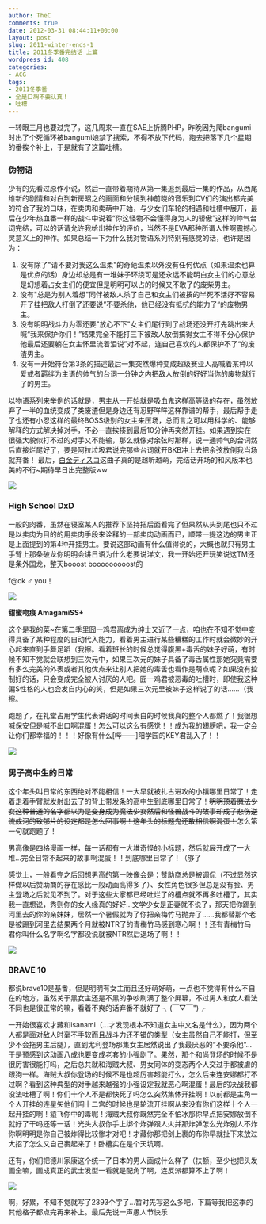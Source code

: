 ```yaml
---
author: TheC
comments: true
date: 2012-03-31 08:44:11+00:00
layout: post
slug: 2011-winter-ends-1
title: 2011冬季番完结话 上篇
wordpress_id: 408
categories:
- ACG
tags:
- 2011冬季番
- 全是口胡不要认真！
- 吐槽
---
```


一转眼三月也要过完了，这几周来一直在SAE上折腾PHP，昨晚因为爬bangumi时出了个死循环被bangumi娘禁了搜索，不得不放下代码，跑去把落下几个星期的番挨个补上，于是就有了这篇吐槽。



### 伪物语


少有的先看过原作小说，然后一直带着期待从第一集追到最后一集的作品，从西尾维新的剧情和对白到新房昭之的画面和分镜到神前晓的音乐到CV们的演出都完美的符合了我的口味，在卖肉和卖萌中开始，与少女们车轮的相遇和吐槽中展开，最后在少年热血番一样的战斗中说着“你这怪物不会懂得身为人的骄傲”这样的帅气台词完结，可以的话请允许我给出神作的评价，当然不是EVA那种所谓人性啊震撼心灵意义上的神作。如果总结一下为什么我对物语系列特别有感觉的话，也许是因为：

1. 没有除了"请不要对我这么温柔"的奇葩温柔以外没有任何优点（如果温柔也算是优点的话）身边却总是有一堆妹子环绕可是还永远不能明白女主们的心意总是幻想着占女主们的便宜但是明明可以占的时候又不敢了的废柴男主。
2. 没有"总是为别人着想"同伴被敌人杀了自己和女主们被揍的半死不活好不容易开了挂把敌人打倒了还要说”不要杀他，他已经没有抵抗的能力了“的废物男主。
3. 没有明明战斗力为零还要"放心不下"女主们尾行到了战场还没开打先跳出来大喊“我来保护你们！”结果完全不能打三下被敌人放倒搞得女主不得不分心保护他最后还要躺在女主怀里流着泪说”对不起，连自己喜欢的人都保护不了“的废渣男主。
4. 没有一开始符合第3条的描述最后一集突然爆种变成超级赛亚人高喊着某种以爱或者羁绊为主语的帅气的台词一分钟之内把敌人放倒的好好当你的废物就行了的男主。

以物语系列来举例的话就是，男主从一开始就是吸血鬼这样高等级的存在，虽然放弃了一半的血统变成了类废渣但是身边还有忍野咩咩这样靠谱的帮手，最后帮手走了也还有小忍这样的最终BOSS级别的女主来压场，总而言之可以用科学的、能够解释的方式解决掉对手，不必一直挨揍到最后10分钟再突然开挂。如果遇到实在很强大貌似打不过的对手又不能输，那么就像对余弦时那样，说一通帅气的台词然后直接烂尾好了，要是阿拉垃圾君说完那些台词就开BKB冲上去把余弦放倒我当场就弃番！
最后，[白金ディスコ](http://www.bilibili.tv/video/av221875/)这曲子真的是越听越萌，完结话开场的和风版本也美的不行~期待早日出完整版ww

![](http://thec.u.qiniudn.com/fiI8tl.jpg)



### High School DxD


一般的肉番，虽然在寝室某人的推荐下坚持把后面看完了但果然从头到尾也只不过是以卖肉为目的的用卖肉手段来诠释的一部卖肉动画而已，顺带一提这边的男主正是上面提到的第4种开挂男主。要说这部动画有什么值得说的，大概也就只有男主手臂上那条破龙你明明会讲日语为什么老要说洋文，我一开始还开玩笑说这TM还是条外国龙，整天booost booooooooost的

f@ck ♂ you！

![](http://thec.u.qiniudn.com/apeRKl.jpg)



**甜蜜吻痕 AmagamiSS+**


这个是我的菜~在第二季里囧一鸡君离成为绅士又近了一点，咱也在不知不觉中变得具备了某种程度的自动代入能力，看着男主进行某些糟糕的工作时就会微妙的开心起来直到手舞足蹈（我擦。看着班长的时候总觉得腹黑+毒舌的妹子好萌，有时候不知不觉就会联想到三次元中，如果三次元的妹子具备了毒舌属性那她究竟需要有多么完美的外表或者其他优点来让别人把她的毒舌也看作是萌点呢？如果没有控制好的话，只会变成完全被人讨厌的人吧。囧一鸡君被恶毒的吐槽时，即使我这种偏S性格的人也会发自内心的笑，但是如果三次元里被妹子这样说了的话……（我擦。

跑题了，在礼堂占用学生代表讲话的时间表白的时候我真的整个人都燃了！我很想喊保安但是喊不出口啊混蛋！怎么可以这么有感觉！！成为我的翅膀吧，我一定会让你们都幸福的！！！好像有什么[哔——]阳学园的KEY君乱入了！！

![](http://thec.u.qiniudn.com/wZq4sl.jpg)



### 男子高中生的日常


这个年头叫日常的东西绝对不能相信！一大早就被扎古进攻的小镇哪里日常了！走着走着手臂就发射出去了的背上带发条的高中生到底哪里日常了！<del>明明顶着魔法少女这种普通的名字都以为是变身成为魔法少女然后和怪兽战斗的故事却成了悲伤逆流成河的致郁片的设定都是怎么回事啊！这年头的标题鬼还敢相信啊混蛋！</del>怎么第一句就跑题了！

男高像是四格漫画一样，每一话都有一大堆奇怪的小标题，然后就展开成了一大堆...完全日常不起来的故事啊混蛋！！到底哪里日常了！（够了

感觉上，一般看完之后回想男高的第一映像会是：赞助商总是被调侃（不过显然这样做以后赞助商的存在感比一般动画高得多了）、女性角色很多但总是没有脸、男主登场之后就见不到了。对于这些大家都已经吐烂了的槽点就不再多吐槽了，其实我一直想说，秀则你的女人缘真的好好...文学少女是正妻就不说了，那天把你踢到河里去的你的亲妹妹，居然一个暑假就为了你把亲梅竹马抛弃了……我都替那个老是被踢到河里去结果两个月就被NTR了的青梅竹马感到寒心啊！！还有青梅竹马君你叫什么名字啊名字都没说就被NTR然后退场了啊！！

![](http://thec.u.qiniudn.com/iZ2y9l.jpg)



### BRAVE 10


都说brave10是基番，但是明明有女主而且还好萌好萌，一点也不觉得有什么不自在的地方，虽然关于黑女主还是不黑的争吵刷满了整个屏幕，不过男人和女人看法不同也是很正常的嘛，看着不爽的话弃番不就好了 ╮(￣▽￣")╭

一开始很喜欢才藏和isanami（...才发现根本不知道女主中文名是什么），因为两个人都是面对敌人时毫不手软而且战斗力还不错的类型（女主虽然自己不能打，但至少不会拖男主后腿），直到尤利登场那集女主居然说出了我最厌恶的“不要杀他”...于是预感到这动画八成也要变成老套的小强剧了。果然，那个和尚登场的时候不是很厉害很能打吗，之后总共就和海贼大叔、男女同体的变态两个人交过手都被虐的跟狗一样。海贼大叔你登场的时候不是也超厉害超能打么，怎么后来连安娜都打不过啊？看到这种典型的对手越来越强的小强设定我就恶心啊混蛋！最后的决战我都没法吐槽了啊！你们十个人不是都快死了吗怎么突然集体开挂啊！以前都是主角一个人开挂的连星矢他们闯十二宫的时候也是轮流开挂啊从来没有你们这样十个人一起开挂的啊！猿飞你中的毒呢！海贼大叔你既然完全不怕冰那你早点把安娜放倒不就好了干吗还等一话！光头大叔你手上绑个炸弹跟人火并那炸弹怎么光炸别人不炸你啊明明是你自己被炸得比较惨才对吧！才藏你那把剑上裹的布你早就扯下来放过大招了怎么又自己裹起来了！卧槽实在是个天坑啊。

还有，你们把德川家康这个统一了日本的男人画成什么样了（扶额，至少也把头发画全嘛，画成真正的武士发型一看就是配角了啊，连反派都算不上了啊！

![](http://thec.u.qiniudn.com/L630Kl.png)

啊，好累，不知不觉就写了2393个字了...暂时先写这么多吧，下篇等我把这季的其他格子都点完再来补上。最后先说一声愚人节快乐
